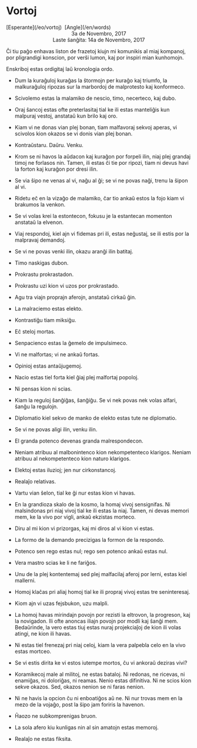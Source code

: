 Vortoj
======

<div class="center">
[Esperante](/eo/vortoj)  [Angle](/en/words)
</div>

<center>3a de Novembro, 2017</center>
<center>Laste ŝanĝita: 14a de Novembro, 2017</center>

Ĉi tiu paĝo enhavas liston de frazetoj kiujn mi komunikis al miaj kompanoj, por pligrandigi
konscion, por verŝi lumon, kaj por inspiri mian kunhomojn.

Enskriboj estas ordigitaj laŭ kronologia ordo.


- Dum la kuraĝuloj kuraĝas la ŝtormojn per kuraĝo kaj triumfo, la malkuraĝuloj ripozas sur la
  marbordoj de malprotesto kaj konformeco.<br>


- Scivolemo estas la malamiko de nescio, timo, necerteco, kaj dubo.<br>


- Oraj ŝancoj estas ofte preterlasitaj tial ke ili estas manteliĝis kun malpuraj vestoj, anstataŭ kun
  brilo kaj oro.<br>


- Kiam vi ne donas vian plej bonan, tiam malfavoraj sekvoj aperas, vi scivolos kion okazos se vi donis
  vian plej bonan.<br>


- Kontraŭstaru. Daŭru. Venku.<br>


- Krom se ni havos la aŭdacon kaj kuraĝon por forpeli ilin, niaj plej grandaj timoj ne forlasos
  nin. Tamen, ili estas ĉi tie por ripozi, tiam ni devus havi la forton kaj kuraĝon por dresi
  ilin.<br>


- Se via ŝipo ne venas al vi, naĝu al ĝi; se vi ne povas naĝi, trenu la ŝipon al vi.<br>


- Ridetu eĉ en la vizaĝo de malamiko, ĉar tio ankaŭ estos la fojo kiam vi brakumos la venkon.<br>


- Se vi volas krei la estontecon, fokusu je la estantecan momenton anstataŭ la elvenon.<br>


- Viaj respondoj, kiel ajn vi fidemas pri ili, estas neĝustaj, se ili estis por la malpravaj
  demandoj.<br>


- Se vi ne povas venki ilin, okazu aranĝi ilin batitaj.<br>


- Timo naskigas dubon.<br>


- Prokrastu prokrastadon.<br>


- Prokrastu uzi kion vi uzos por prokrastado.<br>


- Agu tra viajn proprajn aferojn, anstataŭ cirkaŭ ĝin.<br>


- La malraciemo estas elekto.<br>


- Kontrastiĝu tiam miksiĝu.<br>


- Eĉ steloj mortas.<br>


- Senpacienco estas la ĝemelo de impulsimeco.<br>


- Vi ne malfortas; vi ne ankaŭ fortas.<br>


- Opinioj estas antaŭjugemoj.<br>


- Nacio estas tiel forta kiel ĝiaj plej malfortaj popoloj.<br>


- Ni pensas kion ni scias.<br>


- Kiam la reguloj ŝanĝiĝas, ŝanĝiĝu. Se vi nek povas nek volas alfari, ŝanĝu la regulojn.<br>


- Diplomatio kiel sekvo de manko de elekto estas tute ne diplomatio.<br>


- Se vi ne povas aligi ilin, venku ilin.<br>


- El granda potenco devenas granda malrespondecon.<br>


- Neniam atribuu al malbonintenco kion nekompetenteco klarigos. Neniam atribuu al nekompetenteco
  kion naturo klarigos.<br>


- Elektoj estas iluzioj; jen nur cirkonstancoj.<br>


- Realaĵo relativas.<br>


- Vartu vian ŝelon, tial ke ĝi nur estas kion vi havas.<br>


- En la grandioza skalo de la kosmo, la homaj vivoj sensignifas. Ni malsindonas pri niaj vivoj tial
  ke ili estas la niaj. Tamen, ni devas memori mem, ke la vivo por vigli, ankaŭ ekzistas
  morteco.<br>


- Diru al mi kion vi prizorgas, kaj mi diros al vi kion vi estas.<br>


- La formo de la demando precizigas la formon de la respondo.<br>


- Potenco sen rego estas nul; rego sen potenco ankaŭ estas nul.<br>


- Vera mastro scias ke li ne fariĝos.<br>


- Unu de la plej kontentemaj sed plej malfacilaj aferoj por lerni, estas kiel mallerni.<br>


- Homoj klaĉas pri aliaj homoj tial ke ili propraj vivoj estas tre seninteresaj.<br>


- Kiom ajn vi uzas fejsbukon, uzu malpli.<br>


- La homoj havas mirindajn povojn por rezisti la eltrovon, la progreson, kaj la novigadon. Ili ofte
  anoncas iliajn povojn por modli kaj ŝanĝi mem. Bedaŭrinde, la vero estas tiuj estas nuraj
  projekciaĵoj de kion ili volas atingi, ne kion ili havas.<br>


- Ni estas tiel frenezaj pri niaj celoj, kiam la vera palpebla celo en la vivo estas mortceo.<br>


- Se vi estis dirita ke vi estos iutempe mortos, ĉu vi ankoraŭ deziras vivi?<br>


- Koramikecoj male al militoj, ne estas bataloj. Ni redonas, ne ricevas, ni enamiĝas, ni doloriĝas,
  ni reamas. Nenio estas difinitiva. Ni ne scios kion sekve okazos. Sed, okazos nenion se ni faras
  nenion.<br>


- Ni ne havis la opcion ĉu ni enboatiĝos aŭ ne. Ni nur trovas mem en la mezo de la vojaĝo, post la
  ŝipo jam foriris la havenon.<br>


- Ĥaozo ne subkomprenigas bruon.<br>


- La sola afero kiu kunligas nin al sin amatojn estas memoroj.<br>


- Realaĵo ne estas fiksita.<br>
